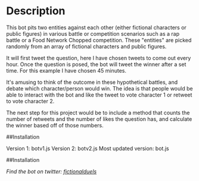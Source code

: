 # Description

This bot pits two entities against each other (either fictional characters or public figures) in various battle or competition scenarios such as a rap battle or a Food Network Chopped competition. These "entities" are picked randomly from an array of fictional characters and public figures.

It will first tweet the question, here I have chosen tweets to come out every hour. Once the question is posed, the bot will tweet the winner after a set time. For this example I have chosen 45 minutes.

It's amusing to think of the outcome in these hypothetical battles, and debate which character/person would win. The idea is that people would be able to interact with the bot and like the tweet to vote character 1 or retweet to vote character 2.

The next step for this project would be to include a method that counts the number of retweets and the number of likes the question has, and calculate the winner based off of those numbers.

##Installation

Version 1: botv1.js
Version 2: botv2.js
Most updated version: bot.js

##Installation

_Find the bot on twitter: [fictionalduels](https://twitter.com/fictionalduels)_